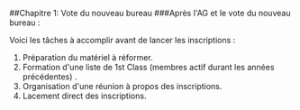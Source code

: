 ##Chapitre 1: Vote du nouveau bureau
###Après l'AG et le vote du nouveau bureau :

Voici les tâches à accomplir avant de lancer les inscriptions :

1. Préparation du matériel à réformer.
3. Formation d'une liste de 1st Class (membres actif durant les années précédentes)
.
4. Organisation d'une réunion à propos des inscriptions.
2. Lacement direct des inscriptions. 
